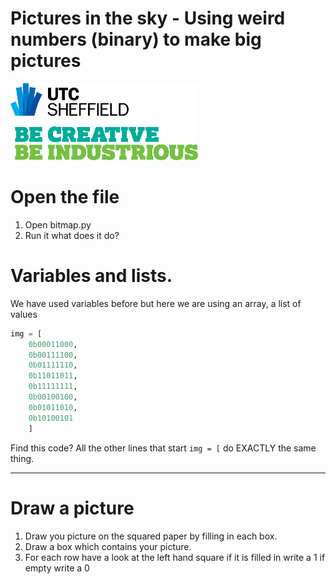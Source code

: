 # Pictures in the sky - Using weird numbers (binary) to make big pictures

![UTC Logo](images/UTC_Logo.png)

# Open the file

1. Open bitmap.py
2. Run it what does it do?

# Variables and lists.

We have used variables before but here we are using an array, a list of values

```python
img = [
    0b00011000,
    0b00111100,
    0b01111110,
    0b11011011,
    0b11111111,
    0b00100100,
    0b01011010,
    0b10100101
    ]
```

Find this code? All the other lines that start `img = [`  do EXACTLY the same thing.


---
# Draw a picture

1. Draw you picture on the squared paper by filling in each box.
2. Draw a box which contains your picture.
3. For each row have a look at the left hand square if it is filled in write a 1 if empty write a 0